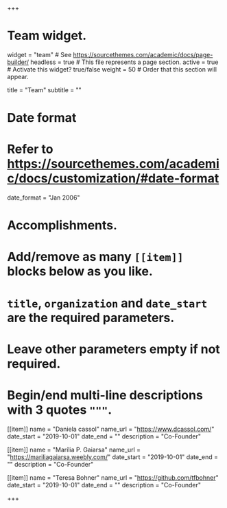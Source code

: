 +++
# Team widget.
widget = "team"  # See https://sourcethemes.com/academic/docs/page-builder/
headless = true  # This file represents a page section.
active = true  # Activate this widget? true/false
weight = 50  # Order that this section will appear.

title = "Team"
subtitle = ""

# Date format
#   Refer to https://sourcethemes.com/academic/docs/customization/#date-format
date_format = "Jan 2006"

# Accomplishments.
#   Add/remove as many `[[item]]` blocks below as you like.
#   `title`, `organization` and `date_start` are the required parameters.
#   Leave other parameters empty if not required.
#   Begin/end multi-line descriptions with 3 quotes `"""`.

[[item]]
  name = "Daniela cassol"
  name_url = "https://www.dcassol.com/"
  date_start = "2019-10-01"
  date_end = ""
  description = "Co-Founder"

[[item]]
  name = "Marília P. Gaiarsa"
  name_url = "https://mariliagaiarsa.weebly.com/"
  date_start = "2019-10-01"
  date_end = ""
  description = "Co-Founder"
  
[[item]]
  name = "Teresa Bohner"
  name_url = "https://github.com/tfbohner"
  date_start = "2019-10-01"
  date_end = ""
  description = "Co-Founder"

+++
